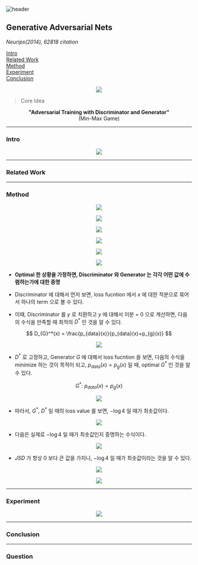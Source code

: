 ![header](https://capsule-render.vercel.app/api?type=waving&color=auto&height=80&section=header&text=Welcome%20Paper%20Review&fontSize=50)


## Generative Adversarial Nets
*Neurips(2014), 62818 citation*

[Intro](#intro)</br>
[Related Work](#related-work)</br>
[Method](#method)</br>
[Experiment](#experiment)</br>
[Conclusion](#conclusion)</br>

<p align="center">
<img src='./img1.png'>
</p>

> Core Idea
<div align=center>
<strong>"Adversarial Training with Discriminator and Generator"</strong>
</br>
(Min-Max Game)
</div>

***

### <strong>Intro</strong>

<p align="center">
<img src='./img2.png'>
</p>

***

### <strong>Related Work</strong>


***

### <strong>Method</strong>

<p align="center">
<img src='./img3.png'>
</p>

<p align="center">
<img src='./img4.png'>
</p>

<p align="center">
<img src='./img5.png'>
</p>

<p align="center">
<img src='./img6.png'>
</p>

<p align="center">
<img src='./img7.png'>
</p>

<p align="center">
<img src='./img8.png'>
</p>

- **Optimal 한 상황을 가정하면, Discriminator 와 Generator 는 각각 어떤 값에 수렴하는가에 대한 증명**

- Discriminator 에 대해서 먼저 보면, loss fucntion 에서 $x$ 에 대한 적분으로 묶어서 하나의 term 으로 볼 수 있다. 
- 이때, Discriminator 를 $y$ 로 치환하고 $y$ 에 대해서 미분 = $0$ 으로 계산하면, 다음의 수식을 만족할 때 최적의 $D^*$ 인 것을 알 수 있다.

$$ D_{G}^*(x) = \frac{p_{data}(x)}{p_{data}(x)+p_{g}(x)} $$

<p align="center">
<img src='./img9.png'>
</p>

- $D^*$ 로 고정하고, Generator $G$ 에 대해서 loss fucntion 을 보면, 다음의 수식을 minimize 하는 것이 목적이 되고, $p_{data}(x)=p_{g}(x)$ 일 때, optimal $G^*$ 인 것을 알 수 있다.

$$ G^*: \ p_{data}(x)=p_{g}(x) $$

<p align="center">
<img src='./img10.png'>
</p>

- 따라서, $G^*, \ D^*$ 일 때의 loss value 를 보면, $-\log{4}$ 일 때가 최솟값이다.

<p align="center">
<img src='./img11.png'>
</p>

- 다음은 실제로 $-\log{4}$ 일 때가 최솟값인지 증명하는 수식이다.

<p align="center">
<img src='./img12.png'>
</p>

- $JSD$ 가 항상 $0$ 보다 큰 값을 가지니, $-\log{4}$ 일 때가 최솟값이라는 것을 알 수 있다. 

<p align="center">
<img src='./img13.png'>
</p>

<p align="center">
<img src='./img14.png'>
</p>

***

### <strong>Experiment</strong>

<p align="center">
<img src='./img15.png'>
</p>


***

### <strong>Conclusion</strong>


***

### <strong>Question</strong>

